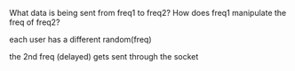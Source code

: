 What data is being sent from freq1 to freq2?
How does freq1 manipulate the freq of freq2?

each user has a different random(freq)

the 2nd freq (delayed) gets sent through the socket
